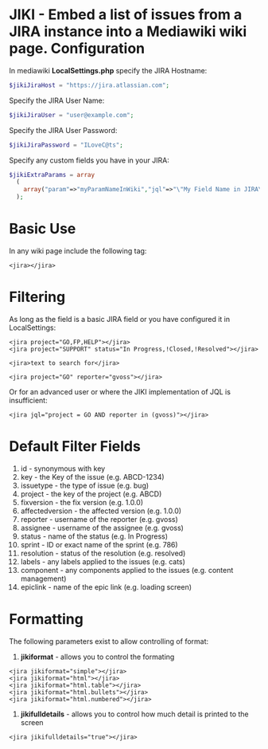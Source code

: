 **JIKI** - Embed a list of issues from a JIRA instance into a Mediawiki wiki page.
Configuration
=============
In mediawiki **LocalSettings.php** specify the JIRA Hostname:
```php
$jikiJiraHost = "https://jira.atlassian.com";
```
Specify the JIRA User Name:
```php
$jikiJiraUser = "user@example.com";
```
Specify the JIRA User Password:
```php
$jikiJiraPassword = "ILoveC@ts";
```
Specify any custom fields you have in your JIRA:
```php
$jikiExtraParams = array
  (
    array("param"=>"myParamNameInWiki","jql"=>"\"My Field Name in JIRA\""),
  );
```
Basic Use
=========
In any wiki page include the following tag:
```
<jira></jira>
```
Filtering
=========
As long as the field is a basic JIRA field or you have configured it in LocalSettings:
```
<jira project="GO,FP,HELP"></jira>
<jira project="SUPPORT" status="In Progress,!Closed,!Resolved"></jira>
```
```
<jira>text to search for</jira>
```
```
<jira project="GO" reporter="gvoss"></jira>
```
Or for an advanced user or where the JIKI implementation of JQL is insufficient:
```
<jira jql="project = GO AND reporter in (gvoss)"></jira>
```
Default Filter Fields
=====================
1. id - synonymous with key
1. key - the Key of the issue (e.g. ABCD-1234)
1. issuetype - the type of issue (e.g. bug)
1. project - the key of the project (e.g. ABCD)
1. fixversion - the fix version (e.g. 1.0.0)
1. affectedversion - the affected version (e.g. 1.0.0)
1. reporter - username of the reporter (e.g. gvoss)
1. assignee - username of the assignee (e.g. gvoss)
1. status - name of the status (e.g. In Progress)
1. sprint - ID or exact name of the sprint (e.g. 786)
1. resolution - status of the resolution (e.g. resolved)
1. labels - any labels applied to the issues (e.g. cats)
1. component - any components applied to the issues (e.g. content management)
1. epiclink - name of the epic link (e.g. loading screen)

Formatting
==========
The following parameters exist to allow controlling of format:

1. **jikiformat** - allows you to control the formating
```
<jira jikiformat="simple"></jira>
<jira jikiformat="html"></jira>
<jira jikiformat="html.table"></jira>
<jira jikiformat="html.bullets"></jira>
<jira jikiformat="html.numbered"></jira>
```
1. **jikifulldetails** - allows you to control how much detail is printed to the screen
```
<jira jikifulldetails="true"></jira>
```

